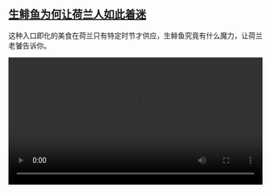 <!--1704295023000-->
[生鲱鱼为何让荷兰人如此着迷](https://www.dw.com/zh/%E7%94%9F%E9%B2%B1%E9%B1%BC%E4%B8%BA%E4%BD%95%E8%AE%A9%E8%8D%B7%E5%85%B0%E4%BA%BA%E5%A6%82%E6%AD%A4%E7%9D%80%E8%BF%B7/a-67878605)
------

<p>这种入口即化的美食在荷兰只有特定时节才供应，生鲱鱼究竟有什么魔力，让荷兰老饕告诉你。</small></p><video src="https://tvdownloaddw-a.akamaihd.net/dwtv_video/flv/vdt_zh/2024/bchi240102_001_herring_01r_AVC_1280x720.mp4" controls style="width:100%"></video>
